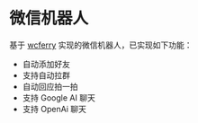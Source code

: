 # 微信机器人

基于 [wcferry](https://github.com/opentdp/wechat-rest/tree/master/wcferry) 实现的微信机器人，已实现如下功能：

- 自动添加好友
- 支持自动拉群
- 自动回应拍一拍
- 支持 Google AI 聊天
- 支持 OpenAi 聊天
